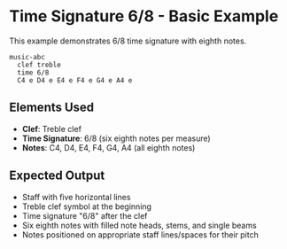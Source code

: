 # Time Signature 6/8 - Basic Example

This example demonstrates 6/8 time signature with eighth notes.

```mermaid
music-abc
  clef treble
  time 6/8
  C4 e D4 e E4 e F4 e G4 e A4 e
```

## Elements Used
- **Clef**: Treble clef
- **Time Signature**: 6/8 (six eighth notes per measure)
- **Notes**: C4, D4, E4, F4, G4, A4 (all eighth notes)

## Expected Output
- Staff with five horizontal lines
- Treble clef symbol at the beginning
- Time signature "6/8" after the clef
- Six eighth notes with filled note heads, stems, and single beams
- Notes positioned on appropriate staff lines/spaces for their pitch